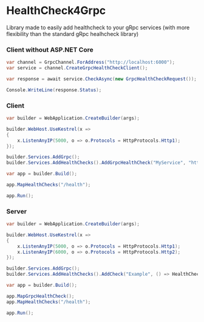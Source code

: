 # HealthCheck4Grpc
Library made to easily add healthcheck to your gRpc services (with more flexibility than the standard gRpc healhcheck library)

### Client without ASP.NET Core
```csharp
var channel = GrpcChannel.ForAddress("http://localhost:6000");
var service = channel.CreateGrpcHealthCheckClient();

var response = await service.CheckAsync(new GrpcHealthCheckRequest());

Console.WriteLine(response.Status);
```

### Client
```csharp
var builder = WebApplication.CreateBuilder(args);

builder.WebHost.UseKestrel(x =>
{
    x.ListenAnyIP(5000, o => o.Protocols = HttpProtocols.Http1);
});

builder.Services.AddGrpc();
builder.Services.AddHealthChecks().AddGrpcHealthCheck("MyService", "http://localhost:6000");

var app = builder.Build();

app.MapHealthChecks("/health");

app.Run();
```

### Server
```csharp
var builder = WebApplication.CreateBuilder(args);

builder.WebHost.UseKestrel(x =>
{
    x.ListenAnyIP(5000, o => o.Protocols = HttpProtocols.Http1);
    x.ListenAnyIP(6000, o => o.Protocols = HttpProtocols.Http2);
});

builder.Services.AddGrpc();
builder.Services.AddHealthChecks().AddCheck("Example", () => HealthCheckResult.Degraded());

var app = builder.Build();

app.MapGrpcHealthCheck();
app.MapHealthChecks("/health");

app.Run();
```

